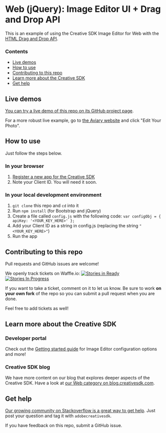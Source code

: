# Web (jQuery): Image Editor UI + Drag and Drop API

This is an example of using the Creative SDK Image Editor for Web with the [HTML Drag and Drop API](https://developer.mozilla.org/en-US/docs/Web/API/HTML_Drag_and_Drop_API).

### Contents

- [Live demos](#live)
- [How to use](#how-to)
- [Contributing to this repo](#contributing)
- [Learn more about the Creative SDK](#learn-more)
- [Get help](#get-help)


<a name="live"></a>
## Live demos
[You can try a live demo of this repo on its GitHub project page](https://creativesdk.github.io/web-image-editor-drag-and-drop/).

For a more robust live example, go to [the Aviary website](https://www.aviary.com/) and click "Edit Your Photo".

<a name="how-to"></a>
## How to use

Just follow the steps below.

### In your browser

1. [Register a new app for the Creative SDK](https://creativesdk.adobe.com/myapps.html)
2. Note your Client ID. You will need it soon.

### In your local development environment

1. `git clone` this repo and `cd` into it
1. Run `npm install` (for Bootstrap and jQuery)
1. Create a file called `config.js` with the following code: `var configObj = { apiKey: '<YOUR_KEY_HERE>' };`
1. Add your Client ID as a string in config.js (replacing the string `"<YOUR_KEY_HERE>"`) 
1. Run the app

<a name="contributing"></a>
## Contributing to this repo

Pull requests and GitHub issues are welcome!

We openly track tickets on Waffle.io:
[![Stories in Ready](https://badge.waffle.io/CreativeSDK/web-image-editor-drag-and-drop.png?label=ready&title=Ready)](https://waffle.io/CreativeSDK/web-image-editor-drag-and-drop)
[![Stories In Progress](https://badge.waffle.io/CreativeSDK/web-image-editor-drag-and-drop.svg?label=In%20Progress&title=In%20Progress)](http://waffle.io/CreativeSDK/web-image-editor-drag-and-drop)

If you want to take a ticket, comment on it to let us know. Be sure to work **on your own fork** of the repo so you can submit a pull request when you are done.

Feel free to add tickets as well!

<a name="learn-more"></a>
## Learn more about the Creative SDK

### Developer portal
Check out the [Getting started guide](https://creativesdk.adobe.com/docs/web/#/articles/gettingstarted/index.html) for Image Editor configuration options and more!

### Creative SDK blog
We have more content on our blog that explores deeper aspects of the Creative SDK. Have a look at [our Web category on blog.creativesdk.com](https://blog.creativesdk.com/category/web/).

<a name="get-help"></a>
## Get help

[Our growing community on Stackoverflow is a great way to get help](https://stackoverflow.com/questions/tagged/adobecreativesdk). Just post your question and tag it with `adobecreativesdk`.

If you have feedback on this repo, submit a GitHub issue.